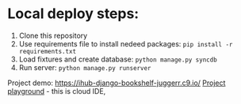 Local deploy steps:
=============

1. Clone this repository
2. Use requirements file to install nedeed packages: `pip install -r requirements.txt`
3. Load fixtures and create database: `python manage.py syncdb`
4. Run server: `python manage.py runserver`

Project demo: https://ihub-django-bookshelf-juggerr.c9.io/
[Project playground](https://d6ff1xmuve0sx.cloudfront.net/nc-3.1.126-70880ca4/static/plugins/c9.ide.preview.markdown/markdown.html?host=https://ide.c9.io&id=markdown0) - this is 
cloud IDE,